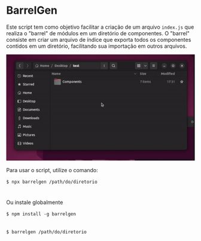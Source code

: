 # BarrelGen

Este script tem como objetivo facilitar a criação de um arquivo `index.js` que realiza o "barrel" de módulos em um diretório de componentes. O "barrel" consiste em criar um arquivo de índice que exporta todos os componentes contidos em um diretório, facilitando sua importação em outros arquivos.

![Demonstração](/barrel-gen.gif)

Para usar o script, utilize o comando:

```
$ npx barrelgen /path/do/diretorio
```
#

Ou instale globalmente 
```
$ npm install -g barrelgen


$ barrelgen /path/do/diretorio
```
#

